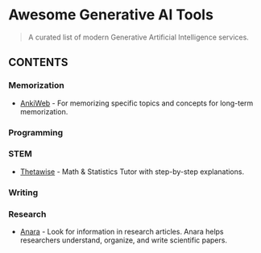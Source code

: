 # Awesome Generative AI Tools
> A curated list of modern Generative Artificial Intelligence services. 
## CONTENTS
### Memorization
- [AnkiWeb](https://apps.ankiweb.net/) - For memorizing specific topics and concepts for long-term memorization.
### Programming
### STEM
- [Thetawise](https://thetawise.ai/) - Math & Statistics Tutor with step-by-step explanations.
### Writing
### Research
- [Anara](https://anara.com/new) - Look for information in research articles. Anara helps researchers understand, organize, and write scientific papers.
